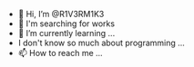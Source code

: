 - 👋 Hi, I’m @R1V3RM1K3
- 👀 I'm searching for works
- 🌱 I’m currently learning ...
- I don't know so much about programming ...
- 📫 How to reach me ...

<!---
R1V3RM1K3/R1V3RM1K3 is a ✨ special ✨ repository because its `README.md` (this file) appears on your GitHub profile.
You can click the Preview link to take a look at your changes.
--->
